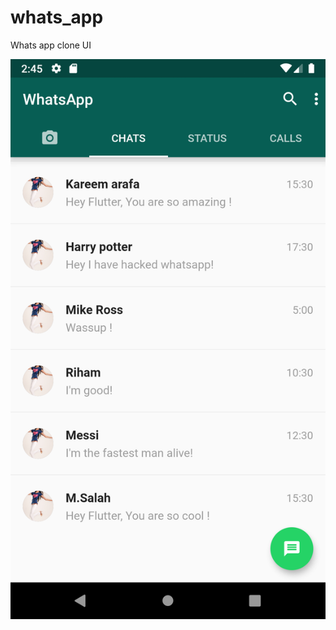 # whats_app

Whats app clone UI

![screenshot](https://github.com/Kareem-arafa/whats_app/blob/master/Screen/Screenshot_1572655538.png?raw=true)

